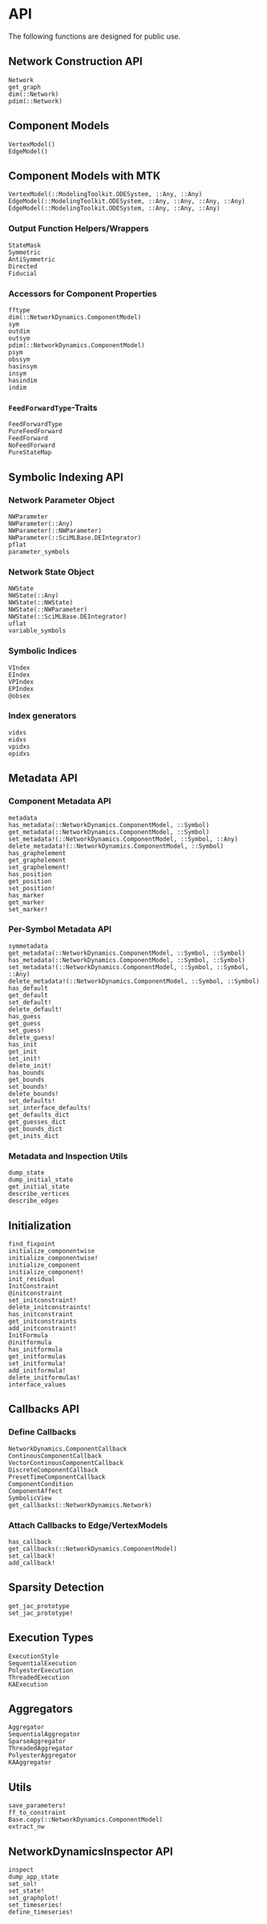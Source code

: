 # API

The following functions are designed for public use.

## Network Construction API
```@docs
Network
get_graph
dim(::Network)
pdim(::Network)
```

## Component Models
```@docs
VertexModel()
EdgeModel()
```

## Component Models with MTK
```@docs
VertexModel(::ModelingToolkit.ODESystem, ::Any, ::Any)
EdgeModel(::ModelingToolkit.ODESystem, ::Any, ::Any, ::Any, ::Any)
EdgeModel(::ModelingToolkit.ODESystem, ::Any, ::Any, ::Any)
```

### Output Function Helpers/Wrappers
```@docs
StateMask
Symmetric
AntiSymmetric
Directed
Fiducial
```

### Accessors for Component Properties
```@docs
fftype
dim(::NetworkDynamics.ComponentModel)
sym
outdim
outsym
pdim(::NetworkDynamics.ComponentModel)
psym
obssym
hasinsym
insym
hasindim
indim
```

### `FeedForwardType`-Traits
```@docs
FeedForwardType
PureFeedForward
FeedForward
NoFeedForward
PureStateMap
```

## Symbolic Indexing API
### Network Parameter Object
```@docs
NWParameter
NWParameter(::Any)
NWParameter(::NWParameter)
NWParameter(::SciMLBase.DEIntegrator)
pflat
parameter_symbols
```

### Network State Object
```@docs
NWState
NWState(::Any)
NWState(::NWState)
NWState(::NWParameter)
NWState(::SciMLBase.DEIntegrator)
uflat
variable_symbols
```

### Symbolic Indices
```@docs
VIndex
EIndex
VPIndex
EPIndex
@obsex
```

### Index generators
```@docs
vidxs
eidxs
vpidxs
epidxs
```

## Metadata API
### Component Metadata API
```@docs
metadata
has_metadata(::NetworkDynamics.ComponentModel, ::Symbol)
get_metadata(::NetworkDynamics.ComponentModel, ::Symbol)
set_metadata!(::NetworkDynamics.ComponentModel, ::Symbol, ::Any)
delete_metadata!(::NetworkDynamics.ComponentModel, ::Symbol)
has_graphelement
get_graphelement
set_graphelement!
has_position
get_position
set_position!
has_marker
get_marker
set_marker!
```
### Per-Symbol Metadata API
```@docs
symmetadata
get_metadata(::NetworkDynamics.ComponentModel, ::Symbol, ::Symbol)
has_metadata(::NetworkDynamics.ComponentModel, ::Symbol, ::Symbol)
set_metadata!(::NetworkDynamics.ComponentModel, ::Symbol, ::Symbol, ::Any)
delete_metadata!(::NetworkDynamics.ComponentModel, ::Symbol, ::Symbol)
has_default
get_default
set_default!
delete_default!
has_guess
get_guess
set_guess!
delete_guess!
has_init
get_init
set_init!
delete_init!
has_bounds
get_bounds
set_bounds!
delete_bounds!
set_defaults!
set_interface_defaults!
get_defaults_dict
get_guesses_dict
get_bounds_dict
get_inits_dict
```

### Metadata and Inspection Utils
```@docs
dump_state
dump_initial_state
get_initial_state
describe_vertices
describe_edges
```

## Initialization
```@docs
find_fixpoint
initialize_componentwise
initialize_componentwise!
initialize_component
initialize_component!
init_residual
InitConstraint
@initconstraint
set_initconstraint!
delete_initconstraints!
has_initconstraint
get_initconstraints
add_initconstraint!
InitFormula
@initformula
has_initformula
get_initformulas
set_initformula!
add_initformula!
delete_initformulas!
interface_values
```

## Callbacks API
### Define Callbacks
```@docs
NetworkDynamics.ComponentCallback
ContinousComponentCallback
VectorContinousComponentCallback
DiscreteComponentCallback
PresetTimeComponentCallback
ComponentCondition
ComponentAffect
SymbolicView
get_callbacks(::NetworkDynamics.Network)
```
### Attach Callbacks to Edge/VertexModels
```@docs
has_callback
get_callbacks(::NetworkDynamics.ComponentModel)
set_callback!
add_callback!
```

## Sparsity Detection
```@docs
get_jac_prototype
set_jac_prototype!
```

## Execution Types
```@docs
ExecutionStyle
SequentialExecution
PolyesterExecution
ThreadedExecution
KAExecution
```

## Aggregators
```@docs
Aggregator
SequentialAggregator
SparseAggregator
ThreadedAggregator
PolyesterAggregator
KAAggregator
```

## Utils
```@docs
save_parameters!
ff_to_constraint
Base.copy(::NetworkDynamics.ComponentModel)
extract_nw
```

## NetworkDynamicsInspector API
```@docs
inspect
dump_app_state
set_sol!
set_state!
set_graphplot!
set_timeseries!
define_timeseries!
```
